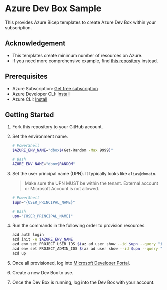 # Azure Dev Box Sample

This provides Azure Bicep templates to create Azure Dev Box within your subscription.

## Acknowledgement

- This templates create minimum number of resources on Azure.
- If you need more comprehensive example, find [this repository](https://github.com/Azure-Samples/Devcenter) instead.

## Prerequisites

- Azure Subscription: [Get free subscription](https://azure.microsoft.com/free)
- Azure Developer CLI: [Install](https://learn.microsoft.com/azure/developer/azure-developer-cli/install-azd)
- Azure CLI: [Install](https://learn.microsoft.com/cli/azure/install-azure-cli)

## Getting Started

1. Fork this repository to your GitHub account.
1. Set the environment name.

   ```bash
   # PowerShell
   $AZURE_ENV_NAME="dbox$(Get-Random -Max 9999)"

   # Bash
   AZURE_ENV_NAME="dbox$RANDOM"
   ```

1. Set the user principal name (UPN). It typically looks like `alias@domain`.

   > Make sure the UPN MUST be within the tenant. External account or Microsoft Account is not allowed.

   ```bash
   # PowerShell
   $upn="{USER_PRINCIPAL_NAME}"

   # Bash
   upn="{USER_PRINCIPAL_NAME}"
   ```

1. Run the commands in the following order to provision resources.

   ```bash
   azd auth login
   azd init -e $AZURE_ENV_NAME
   azd env set PROJECT_USER_IDS $(az ad user show --id $upn --query "id" -o tsv)
   azd env set PROJECT_ADMIN_IDS $(az ad user show --id $upn --query "id" -o tsv)
   azd up
   ```

1. Once all provisioned, log into [Microsoft Developer Portal](https://devportal.microsoft.com).
1. Create a new Dev Box to use.
1. Once the Dev Box is running, log into the Dev Box with your account.
